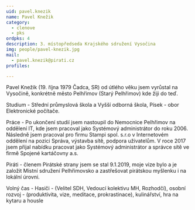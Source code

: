 ```yaml
---
uid: pavel.knezik
name: Pavel Knežik
category:
  - clenove
  - pks
ordpks: 4
description: 3. místopředseda Krajského sdružení Vysočina
img: people/pavel-knezik.jpg
mail:
  - pavel.knezik@pirati.cz
profiles:

---
```


Pavel Knežik (19. října 1979 Čadca, SR) od útlého věku jsem vyrůstal na Vysočině, konkrétně město Pelhřimov (Starý Pelhřimov) kde žiji do teď.

Studium - Střední průmyslová škola a Vyšší odborná škola, Písek - obor Elektronické počítače.

Práce - Po ukončení studií jsem nastoupil do Nemocnice Pelhřimov na oddělení IT, kde jsem pracoval jako Systémový administrátor do roku 2006. Následně jsem pracoval pro firmu Stampi spol. s.r.o v Internetovém oddělení na pozici Správa, výstavba sítě, podpora uživatelům. V roce 2017 jsem přijal nabídku pracovat jako Systémový administrátor a správce sítě ve firmě Spojené kartáčovny a.s.

Piráti - členem Pirátské strany jsem se stal 9.1.2019, moje vize bylo a je založit Místní sdružení Pelhřimovsko a zastřešovat pirátskou myšlenku i na lokální úrovni.

Volný čas - Hasiči - (Velitel SDH, Vedoucí kolektivu MH, Rozhodčí), osobní rozvoj - (produktivita, vize, meditace, prokrastinace), kulinářství, hra na kytaru a housle
